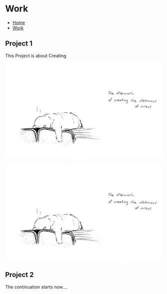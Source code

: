 # Work

- [Home](index.md)
- [Work](word.md)

## Project 1

This Project is about Creating 

![Sample image](/media/meo-goner.jpg)

<img alt="Sample image" src="/media/meo-goner.jpg">

## Project 2

The continuation starts now....
